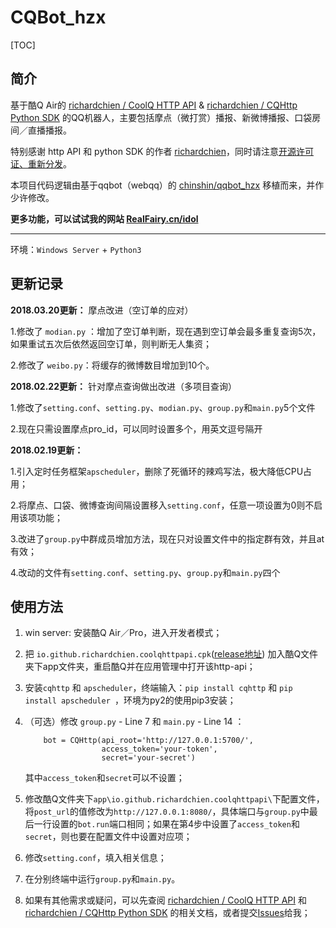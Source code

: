 # CQBot_hzx

[TOC]

## 简介

基于酷Q Air的 [richardchien / CoolQ HTTP API](https://github.com/richardchien/coolq-http-api)  & [richardchien / CQHttp Python SDK](https://github.com/richardchien/cqhttp-python-sdk) 的QQ机器人，主要包括摩点（微打赏）播报、新微博播报、口袋房间／直播播报。

特别感谢 http API 和 python SDK 的作者 [richardchien](https://github.com/richardchien)，同时请注意[开源许可证、重新分发](https://github.com/richardchien/coolq-http-api#开源许可证重新分发)。

本项目代码逻辑由基于qqbot（webqq）的 [chinshin/qqbot_hzx](https://github.com/chinshin/qqbot_hzx) 移植而来，并作少许修改。

**更多功能，可以试试我的网站  [RealFairy.cn/idol](https://RealFairy.cn/idol)**

------

环境：`Windows Server` + `Python3`


## 更新记录

**2018.03.20更新：** 摩点改进（空订单的应对）

1.修改了 `modian.py` ：增加了空订单判断，现在遇到空订单会最多重复查询5次，如果重试五次后依然返回空订单，则判断无人集资；

2.修改了 `weibo.py`：将缓存的微博数目增加到10个。


**2018.02.22更新：** 针对摩点查询做出改进（多项目查询）

1.修改了`setting.conf`、`setting.py`、`modian.py`、`group.py`和`main.py`5个文件

2.现在只需设置摩点pro_id，可以同时设置多个，用英文逗号隔开


**2018.02.19更新：** 

1.引入定时任务框架`apscheduler`，删除了死循环的辣鸡写法，极大降低CPU占用；

2.将摩点、口袋、微博查询间隔设置移入`setting.conf`，任意一项设置为0则不启用该项功能；

3.改进了`group.py`中群成员增加方法，现在只对设置文件中的指定群有效，并且at有效；

4.改动的文件有`setting.conf`、`setting.py`、`group.py`和`main.py`四个

## 使用方法

1. win server: 安装酷Q Air／Pro，进入开发者模式；
2. 把 `io.github.richardchien.coolqhttpapi.cpk`([release地址](https://github.com/richardchien/coolq-http-api/releases)) 加入酷Q文件夹下app文件夹，重启酷Q并在应用管理中打开该http-api；
3. 安装`cqhttp` 和 `apscheduler`，终端输入：`pip install cqhttp` 和 `pip install apscheduler `，环境为py2的使用pip3安装；
4. （可选）修改 `group.py` - Line 7 和 `main.py` - Line 14 ：


	```
		bot = CQHttp(api_root='http://127.0.0.1:5700/',
		             access_token='your-token',
		             secret='your-secret')
	```
	
	其中`access_token`和`secret`可以不设置；

5. 修改酷Q文件夹下`app\io.github.richardchien.coolqhttpapi\`下配置文件，将`post_url`的值修改为`http://127.0.0.1:8080/`，具体端口与`group.py`中最后一行设置的`bot.run`端口相同；如果在第4步中设置了`access_token`和`secret`，则也要在配置文件中设置对应项；
6. 修改`setting.conf`，填入相关信息；
7. 在分别终端中运行`group.py`和`main.py`。
8. 如果有其他需求或疑问，可以先查阅 [richardchien / CoolQ HTTP API](https://github.com/richardchien/coolq-http-api) 和 [richardchien / CQHttp Python SDK](https://github.com/richardchien/cqhttp-python-sdk) 的相关文档，或者提交[Issues](https://github.com/chinshin/CQBot_hzx/issues)给我；
